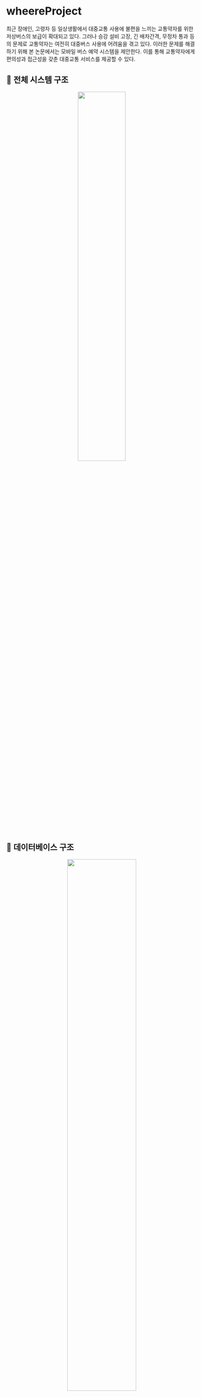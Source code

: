 # wheereProject
최근 장애인, 고령자 등 일상생활에서 대중교통 사용에 불편을 느끼는 교통약자를 위한 저상버스의 보급이 확대되고 있다. 그러나 승강 설비 고장, 긴 배차간격, 무정차 통과 등의 문제로 교통약자는 여전히 대중버스 사용에 어려움을 겪고 있다. 이러한 문제를 해결하기 위해 본 논문에서는 모바일 버스 예약 시스템을 제안한다. 이를 통해 교통약자에게 편의성과 접근성을 갖춘 대중교통 서비스를 제공할 수 있다.

## 🌈 전체 시스템 구조
<p align="center"><img src="https://github.com/sjjpl138/wheereProject/assets/97449471/ea88e4da-6d5f-44ee-bc4c-720760f826a0.png" width=50% /></p>

## 📃 데이터베이스 구조
<p align="center"><img src="https://github.com/sjjpl138/wheereProject/assets/97449471/e64c904c-7624-41b9-b94f-4b9c64caf8a7.png" width=60% /></p>

## ☑️ 핵심기능
### ✔️ 회원가입&로그인(일반 사용자)
일반 사용자는 서비스 사용을 위해 회원 인증이 필요하고 본인 확인에 사용되는 정보를 입력하여 회원가입을 진행할 수 있습니다.
로그인이 완료되면 예약 현황을 확인할 수 있습니다.
<p align="center"><img src="https://github.com/sjjpl138/wheereProject/assets/97449471/d31777a7-1167-4773-9bb2-61916905bfad.png" width=80% /></p>

### ✔️ 기사 로그인(버스기사)
버스 기사는 로그인시 당일 운전할 버스 번호와 버스가 차고에서 출발하는 시간을 선택하여 당일 운행하는 버스를 선택할 수 있습니다.
<p align="center"><img src="https://github.com/sjjpl138/wheereProject/assets/97449471/6262e0d3-6546-4e72-80bf-3654509d8800.png" width=80% /></p>

### ✔️ 예약하기(일반 사용자)
일반 사용자가 예약에 필요한 정보를 작성하여 예약을 요청하면 서버는 버스 기사에게 이를 전달하고 예약 승인을 요청합니다.
거절할 특별한 사유가 없는 버스기사가 예약 승인 메시지를 전송하면 서버는 이를 데이터베이스에 저장하고 일반 사용자에게 예약 완료 메시지를 전달합니다.
<p align="center"><img src="https://github.com/sjjpl138/wheereProject/assets/97449471/454df6ba-1a54-4755-914f-fc86d2c38adf.png" width=80% /></p>

### ✔️ 예약 승인(버스기사)
일반사용자 예약 요청이 발생하면 즉시 버스사용자의 화면에는 예약 승인 요청 팝업이 나타납니다.
특별한 거절 사유가 없는 버스기사가 해당 예약을 승인하면 버스기사의 화면에 예약 신청자의 정보를 포함한 예약 정보가 출력됩니다.
<p align="center"><img src="https://github.com/sjjpl138/wheereProject/assets/97449471/af8ac581-0d0e-4372-a7c9-b76f5e7557e3.png" width=80% /></p>

### ✔️ 예약 취소(일반 사용자)
사용자 필요에 의해 예약 취소 기능을 제공합니다. 이를 통해 교통 약자의 버스 사용 편의성을 높일 수 있습니다.
일반 사용자는 개인적 사정에 따라 승인 대기 상태의 예약을 취소할 수 있습니다. 취소된 예약은 예약 조회에서 사라지게 됩니다.
<p align="center"><img src="https://github.com/sjjpl138/wheereProject/assets/97449471/22ce0b78-78f8-4171-8277-92141c0c5733.png" width=30% /></p>

### ✔️ 평점(일반 사용자)
탑승을 완료한 일반 사용자는 별점 요청 알림을 받습니다. 해당 서비스에 대한 평점을 입력하면 이는 DB에 누적 저장됩니다.
<p align="center"><img src="https://github.com/sjjpl138/wheereProject/assets/97449471/ae068e04-cf86-4d67-8dc8-a3643a4ccd03.png" width=30% /></p>

## 👥 역할 분담
#### Back-end
- 정연준 : 설계, 도메인 생성, 서비스 코드 구현
- 손지민 : 설계, 컨트롤러 코드 구현, SSE 알림 기능 구현
- 정영한 : 데이터베이스 SQL문 작성 및 관리, 문서화 작업
  
#### Mobile
- 박준식 : UI 설계, 예약 기능, 버스 기사 평점 기능 구현
- 이지현 : 로그인 기능, 서버 연동, sse 알림 기능 구현

## ⚒️ 기술 스택

#### 👩‍💻 Tools
<span><img src="https://img.shields.io/badge/Flutter-02569B?style=flat-square&logo=Flutter&logoColor=white"/></span>
<span><img src="https://img.shields.io/badge/Spring-5FB832?style=flat-square&logo=Spring&logoColor=white"/></span>

#### 📂 Databases
<span><img src="https://img.shields.io/badge/MySql-00758F?style=flat-square&logo=MySql&logoColor=white"/></span>

#### 💭 협업 및 버전관리
<span><img src="https://img.shields.io/badge/GitHub-000000?style=flat-square&logo=GitHub&logoColor=white"/></span>
<span><img src="https://img.shields.io/badge/Notion-000000?style=flat-square&logo=Notion&logoColor=white"/></span>


